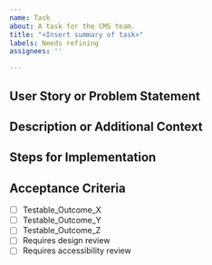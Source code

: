 ```yaml
---
name: Task
about: A task for the CMS team.
title: "<Insert summary of task>"
labels: Needs refining
assignees: ''

---
```


## User Story or Problem Statement


## Description or Additional Context 


## Steps for Implementation


## Acceptance Criteria
- [ ] Testable_Outcome_X
- [ ] Testable_Outcome_Y
- [ ] Testable_Outcome_Z
- [ ] Requires design review
- [ ] Requires accessibility review
